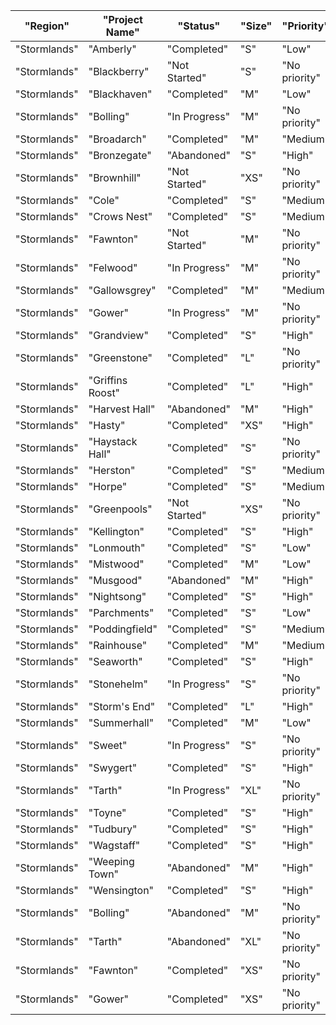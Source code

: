 | "Region"     | "Project Name"   | "Status"      | "Size" | "Priority"    | 
|--------------|------------------|---------------|--------|---------------| 
| "Stormlands" | "Amberly"        | "Completed"   | "S"    | "Low"         | 
| "Stormlands" | "Blackberry"     | "Not Started" | "S"    | "No priority" | 
| "Stormlands" | "Blackhaven"     | "Completed"   | "M"    | "Low"         | 
| "Stormlands" | "Bolling"        | "In Progress" | "M"    | "No priority" | 
| "Stormlands" | "Broadarch"      | "Completed"   | "M"    | "Medium"      | 
| "Stormlands" | "Bronzegate"     | "Abandoned"   | "S"    | "High"        | 
| "Stormlands" | "Brownhill"      | "Not Started" | "XS"   | "No priority" | 
| "Stormlands" | "Cole"           | "Completed"   | "S"    | "Medium"      | 
| "Stormlands" | "Crows Nest"     | "Completed"   | "S"    | "Medium"      | 
| "Stormlands" | "Fawnton"        | "Not Started" | "M"    | "No priority" | 
| "Stormlands" | "Felwood"        | "In Progress" | "M"    | "No priority" | 
| "Stormlands" | "Gallowsgrey"    | "Completed"   | "M"    | "Medium"      | 
| "Stormlands" | "Gower"          | "In Progress" | "M"    | "No priority" | 
| "Stormlands" | "Grandview"      | "Completed"   | "S"    | "High"        | 
| "Stormlands" | "Greenstone"     | "Completed"   | "L"    | "No priority" | 
| "Stormlands" | "Griffins Roost" | "Completed"   | "L"    | "High"        | 
| "Stormlands" | "Harvest Hall"   | "Abandoned"   | "M"    | "High"        | 
| "Stormlands" | "Hasty"          | "Completed"   | "XS"   | "High"        | 
| "Stormlands" | "Haystack Hall"  | "Completed"   | "S"    | "No priority" | 
| "Stormlands" | "Herston"        | "Completed"   | "S"    | "Medium"      | 
| "Stormlands" | "Horpe"          | "Completed"   | "S"    | "Medium"      | 
| "Stormlands" | "Greenpools"     | "Not Started" | "XS"   | "No priority" | 
| "Stormlands" | "Kellington"     | "Completed"   | "S"    | "High"        | 
| "Stormlands" | "Lonmouth"       | "Completed"   | "S"    | "Low"         | 
| "Stormlands" | "Mistwood"       | "Completed"   | "M"    | "Low"         | 
| "Stormlands" | "Musgood"        | "Abandoned"   | "M"    | "High"        | 
| "Stormlands" | "Nightsong"      | "Completed"   | "S"    | "High"        | 
| "Stormlands" | "Parchments"     | "Completed"   | "S"    | "Low"         | 
| "Stormlands" | "Poddingfield"   | "Completed"   | "S"    | "Medium"      | 
| "Stormlands" | "Rainhouse"      | "Completed"   | "M"    | "Medium"      | 
| "Stormlands" | "Seaworth"       | "Completed"   | "S"    | "High"        | 
| "Stormlands" | "Stonehelm"      | "In Progress" | "S"    | "No priority" | 
| "Stormlands" | "Storm's End"    | "Completed"   | "L"    | "High"        | 
| "Stormlands" | "Summerhall"     | "Completed"   | "M"    | "Low"         | 
| "Stormlands" | "Sweet"          | "In Progress" | "S"    | "No priority" | 
| "Stormlands" | "Swygert"        | "Completed"   | "S"    | "High"        | 
| "Stormlands" | "Tarth"          | "In Progress" | "XL"   | "No priority" | 
| "Stormlands" | "Toyne"          | "Completed"   | "S"    | "High"        | 
| "Stormlands" | "Tudbury"        | "Completed"   | "S"    | "High"        | 
| "Stormlands" | "Wagstaff"       | "Completed"   | "S"    | "High"        | 
| "Stormlands" | "Weeping Town"   | "Abandoned"   | "M"    | "High"        | 
| "Stormlands" | "Wensington"     | "Completed"   | "S"    | "High"        | 
| "Stormlands" | "Bolling"        | "Abandoned"   | "M"    | "No priority" | 
| "Stormlands" | "Tarth"          | "Abandoned"   | "XL"   | "No priority" | 
| "Stormlands" | "Fawnton"        | "Completed"   | "XS"   | "No priority" | 
| "Stormlands" | "Gower"          | "Completed"   | "XS"   | "No priority" | 
